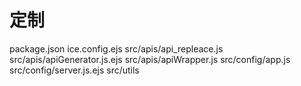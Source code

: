 # 定制
package.json
ice.config.ejs
src/apis/api_repleace.js
src/apis/apiGenerator.js.ejs
src/apis/apiWrapper.js
src/config/app.js
src/config/server.js.ejs
src/utils
